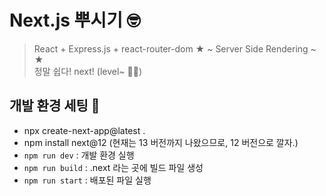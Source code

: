 # Next.js 뿌시기 🤓
> React + Express.js + react-router-dom ★ ~ Server Side Rendering ~ ★ <br/>
정말 쉽다! next! (level~ 👯‍♀️)
## 개발 환경 세팅 📝
-  npx create-next-app@latest .
- npm install next@12 (현재는 13 버전까지 나왔으므로, 12 버전으로 깔자.)
- `npm run dev` : 개발 환경 실행
- `npm run build` : .next 라는 곳에 빌드 파일 생성
- `npm run start` : 배포된 파일 실행

